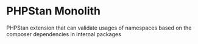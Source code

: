 # PHPStan Monolith
PHPStan extension that can validate usages of namespaces based on the composer dependencies in internal packages
